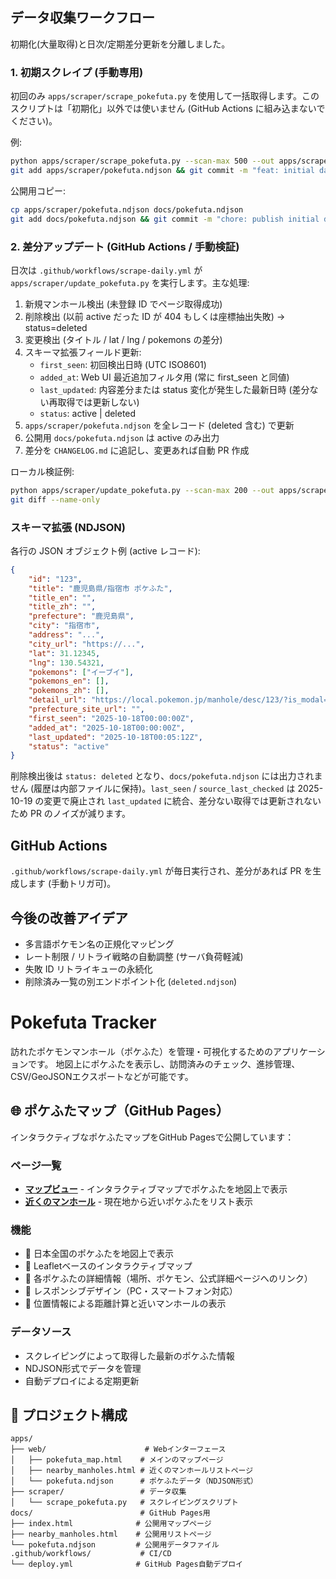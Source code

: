 ## データ収集ワークフロー

初期化(大量取得)と日次/定期差分更新を分離しました。

### 1. 初期スクレイプ (手動専用)
初回のみ `apps/scraper/scrape_pokefuta.py` を使用して一括取得します。このスクリプトは「初期化」以外では使いません (GitHub Actions に組み込まないでください)。

例:
```bash
python apps/scraper/scrape_pokefuta.py --scan-max 500 --out apps/scraper/pokefuta.ndjson
git add apps/scraper/pokefuta.ndjson && git commit -m "feat: initial dataset"
```

公開用コピー:
```bash
cp apps/scraper/pokefuta.ndjson docs/pokefuta.ndjson
git add docs/pokefuta.ndjson && git commit -m "chore: publish initial dataset"
```

### 2. 差分アップデート (GitHub Actions / 手動検証)
日次は `.github/workflows/scrape-daily.yml` が `apps/scraper/update_pokefuta.py` を実行します。主な処理:
1. 新規マンホール検出 (未登録 ID でページ取得成功)
2. 削除検出 (以前 active だった ID が 404 もしくは座標抽出失敗) → status=deleted
3. 変更検出 (タイトル / lat / lng / pokemons の差分)
4. スキーマ拡張フィールド更新:
	- `first_seen`: 初回検出日時 (UTC ISO8601)
	- `added_at`: Web UI 最近追加フィルタ用 (常に first_seen と同値)
	- `last_updated`: 内容差分または status 変化が発生した最新日時 (差分ない再取得では更新しない)
	- `status`: active | deleted
5. `apps/scraper/pokefuta.ndjson` を全レコード (deleted 含む) で更新
6. 公開用 `docs/pokefuta.ndjson` は active のみ出力
7. 差分を `CHANGELOG.md` に追記し、変更あれば自動 PR 作成

ローカル検証例:
```bash
python apps/scraper/update_pokefuta.py --scan-max 200 --out apps/scraper/pokefuta.ndjson --copy-to docs/pokefuta.ndjson --log-level DEBUG
git diff --name-only
```

### スキーマ拡張 (NDJSON)
各行の JSON オブジェクト例 (active レコード):
```json
{
	"id": "123",
	"title": "鹿児島県/指宿市 ポケふた",
	"title_en": "",
	"title_zh": "",
	"prefecture": "鹿児島県",
	"city": "指宿市",
	"address": "...",
	"city_url": "https://...",
	"lat": 31.12345,
	"lng": 130.54321,
	"pokemons": ["イーブイ"],
	"pokemons_en": [],
	"pokemons_zh": [],
	"detail_url": "https://local.pokemon.jp/manhole/desc/123/?is_modal=1",
	"prefecture_site_url": "",
	"first_seen": "2025-10-18T00:00:00Z",
	"added_at": "2025-10-18T00:00:00Z",
	"last_updated": "2025-10-18T00:05:12Z",
	"status": "active"
}
```

削除検出後は `status: deleted` となり、`docs/pokefuta.ndjson` には出力されません (履歴は内部ファイルに保持)。`last_seen` / `source_last_checked` は 2025-10-19 の変更で廃止され `last_updated` に統合、差分ない取得では更新されないため PR のノイズが減ります。

## GitHub Actions
`.github/workflows/scrape-daily.yml` が毎日実行され、差分があれば PR を生成します (手動トリガ可)。

## 今後の改善アイデア
- 多言語ポケモン名の正規化マッピング
- レート制限 / リトライ戦略の自動調整 (サーバ負荷軽減)
- 失敗 ID リトライキューの永続化
- 削除済み一覧の別エンドポイント化 (`deleted.ndjson`)

# Pokefuta Tracker

訪れたポケモンマンホール（ポケふた）を管理・可視化するためのアプリケーションです。
地図上にポケふたを表示し、訪問済みのチェック、進捗管理、CSV/GeoJSONエクスポートなどが可能です。

## 🌐 ポケふたマップ（GitHub Pages）

インタラクティブなポケふたマップをGitHub Pagesで公開しています：

### ページ一覧
- **[マップビュー](https://nishiokya.github.io/pokefuta-tracker/)** - インタラクティブマップでポケふたを地図上で表示
- **[近くのマンホール](https://nishiokya.github.io/pokefuta-tracker/nearby_manholes.html)** - 現在地から近いポケふたをリスト表示

### 機能
- 📍 日本全国のポケふたを地図上で表示
- 🗾 Leafletベースのインタラクティブマップ
- 📝 各ポケふたの詳細情報（場所、ポケモン、公式詳細ページへのリンク）
- 📱 レスポンシブデザイン（PC・スマートフォン対応）
- 📏 位置情報による距離計算と近いマンホールの表示

### データソース
- スクレイピングによって取得した最新のポケふた情報
- NDJSON形式でデータを管理
- 自動デプロイによる定期更新

## 📁 プロジェクト構成

```
apps/
├── web/                      # Webインターフェース
│   ├── pokefuta_map.html    # メインのマップページ
│   ├── nearby_manholes.html # 近くのマンホールリストページ
│   └── pokefuta.ndjson      # ポケふたデータ（NDJSON形式）
├── scraper/                 # データ収集
│   └── scrape_pokefuta.py   # スクレイピングスクリプト
docs/                        # GitHub Pages用
├── index.html              # 公開用マップページ
├── nearby_manholes.html    # 公開用リストページ
└── pokefuta.ndjson         # 公開用データファイル
.github/workflows/           # CI/CD
└── deploy.yml              # GitHub Pages自動デプロイ
```